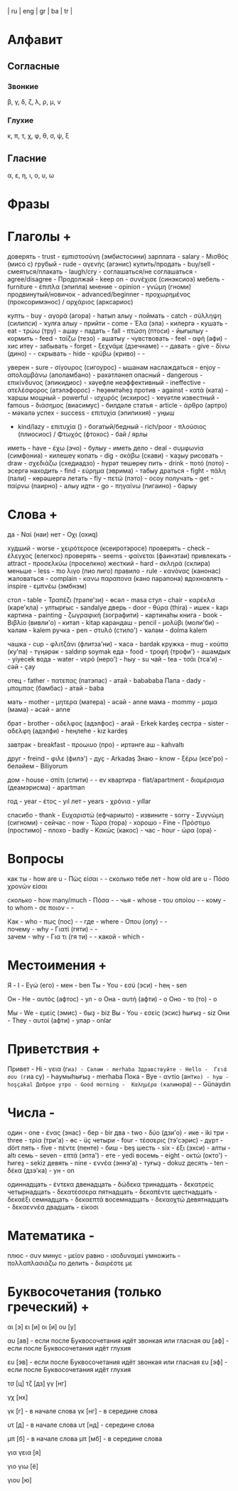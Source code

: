 | ru | eng | gr | ba | tr |

# Алфавит

## Согласные

### Звонкие
β, γ, δ, ζ, λ, ρ, μ, ν

### Глухие
κ, π, τ, χ, φ, θ, σ, ψ, ξ

## Глаcние
α, ε, η, ι, ο, υ, ω

# Фразы

# Глаголы +

доверять - trust - εμπιστοσύνη (эмбистосини)
зарплата - salary - Μισθός (мисо с)
грубый - rude - αγενής (агэнис)
купить/продать - buy/sell - 
смеяться/плакать - laugh/cry - 
соглашаться/не соглашаться - agree/disagree - 
Продолжай - keep on - συνέχισε (синэксиоэ)
мебель - furniture - έπιπλα (эпипла)
мнение - opinion - γνώμη (гноми)
продвинутый/новичок - advanced/beginner -  προχωρημένος (проксоримэнос) / αρχάριος (арксариос)

купть - buy - αγορά (агора) - һатып алыу - 
поймать - catch - σύλληψη (силипси) - ҡулға алыу -
прийти - come - Έλα (эла) - килергә -
кушать - eat - τρώω (тру) - ашау -
падать - fall - πτώση (птоси) - йығылыу -
кормить - feed - ταίζω (тезо) - ашатыу -
чувствовать - feel - αφή (афи) - хис итеү -
забывать - forget - ξεχνάμε (дзечнаме) -  -
давать - give - δίνω (дино) -  -
скрывать - hide - κρύβω (криво) -  -

уверен - sure - σίγουρος (сигоурос) - ышанам
наслаждаться - enjoy - απολαμβάνω (аполамбано) - рәхәтләнеп
опасный - dangerous - επικίνδυνος (эпикидиос) - хәүефле
неэффективный - ineffective - ατελέσφορος (атэлэфорос) - һөҙөмтәһеҙ
против - against - κατά (ката) - ҡаршы
мощный - powerful - ισχυρός (исхирос) - ҡеүәтле
известный - famous - διάσημος (виасимус) - билдәле
статья - article - άρθρο (артро) - мәҡәлә
успех - success - επιτυχία (эпипихия) - уңыш
 - kind/lazy - επιτυχία () - 
богатый/бедный - rich/poor - πλούσιος (плиосиос) / Φτωχός (фтохос) - бай / ярлы 

иметь - have - έχω (эчо) - булыу - 
иметь дело - deal - συμφωνία (симфониа) - килешеү
копать - dig - σκάβω (скави) - ҡаҙыу
рисовать - draw - σχεδιάζω (схедиадзо) - һүрәт төшөрөү
пить - drink - ποτό (пото) - эсергә
находить - find - εύρημα (эврима) - табыу
драться - fight - πάλη (пали) - көрәшергә
летать - fly - πετώ (пэто) - осоу
получать - get - παίρνω (паирно) - алыу
идти - go - πηγαίνω (пигаино) - барыу

# Слова +

да - Ναί (наи)
нет - Οχι (охиq)

худший - worse - χειρότεροςe (ксеиротэросе)
проверять - check - έλεγχος (елегкос)
проверять - seems - φαίνεται (фаинэтаи)
привлекать - attract - προσελκύω (проселкно)
жесткий - hard - σκληρά (склира)
меньше - less - πιο λιγο (пио лиго)
правило - rule - κανόνας (канонас)
жаловаться - complain - κανω παραπονα (кано парапона)
вдохновлять - inspire - εμπνέω (эмбнэм)

стол - table - Τραπέζι (трапе'зи) - өсәл - masa
стул - chair - καρέκλα (каре'кла) - ултырғыс - sandalye
дверь - door - θύρα (thira) - ишек - kapı
картина - painting - ζωγραφική (зографити) - картинаһы
книга - book - Βιβλίο (вивли'о) - китап - kitap
карандаш - pencil - μολύβι (моли'би) - ҡәләм - kalem
ручка - pen - στυλό (стило') - ҡәләм - dolma kalem

чашка - cup - φλιτζάνι (флитза'ни) - ҡасә - bardak
кружка - mug - κούπα (ку'па) - түңәрәк - saldırıp soymak
еда - food - τροφή (трофи') - ашамдыҡ - yiyecek
вода - water - νερό (неро') - һыу - su
чай - tea - τσάι (тса'и) - сәй - çay

отец - father - πατεπας (патэпас) - атай - babababa
Папа - dady - μπαμπας (бамбас) - атай - baba

мать - mother - μητερα (матера) - әсәй - anne 
мама - mommy - μαμα (мама) - әсәй - anne

брат - brother - αδελφος (адэлфос) - ағай - Erkek kardeş
сестра - sister - αδελφη (адэлфи) - һеңлеһе - kız kardeş

завтрак - breakfast - προωιυο (про) - иртәнге аш - kahvaltı

друг - freind - φιλε (филэ') - дуҫ - Arkadaş
Знаю - know - ξέρω (ксе'ро) - беләйем - Biliyorum

дом - house -  σπίτι (спити) -  - ev
квартира - flat/apartment - διαμέρισμα (деамэрисма) - apartman

год - year - έτος - yıl
лет - years - χρόνια - yıllar

спасибо - thank - Ευχαριστώ (ефчариыто) - 
извините - sorry - Συγνώμη (сигноми) - 
сейчас - now - Τώρα (тора) - 
хорошо - Fine - Πρόστιμο (простимо) - 
плохо - badly - Κακώς (какос) - 
час - hour - ώρα (ора) -

# Вопросы

как ты - how are u -  Πώς είσαι -  -
сколько тебе лет - how old are u - Πόσο χρονών είσαι

сколько - how many/much - Πόσα - -
чья - whose - του οποίου - - 
кому - to whom - σε ποιον - - 

Как - who - πως (пос) - - 
где - where - Οπου (опу) - -  
почему - why - Γιατί (гяти) - -  
зачем - why - Για τι (гя ти) - - 
какой - which - 

# Местоимения + 

Я - I - Εγώ (его) - мен - ben
Ты - You - εσύ (эси) - һең - sen

Он - He - αυτός (афтос) - ул - o
Она - αυτή (афти) - o
Оно - το (то) - o

Мы - We - εμείς (эмис) - быҙ - biz
Вы - You - εσείς (эсис) һығыҙ - siz
Они - Τhey - αυτοί (афти) - улар - onlar

# Приветствия + 

Привет - Hi - γεια (г`иа) - Сәләм - merhaba
Здравствуйте - Hello -  Γειά σου (г`иа су) - Һаумыһығыҙ - merhaba
Пока - Bye - αντίο (ант`ио) - һуш - hoşçakal
Доброе утро - Good morning -  Καλημέρα (калимэ`ра) -  - Günaydın    

# Числа - 

один - one - ένας (энас) - бер - bir
два - two - δύο (дзи'о) - ике - iki
три - three - τρία (три'а) - өс - üç
четыри - four - τέσσερις (тэ'сэрис) - дүрт - dört
пять - five - πέντε (пенте) - биш - beş
шесть - six - έξι (эхси) - алты - altı
семь - seven - επτά (эпта') - ете - yedi
восемь - eight - οκτώ (окто') - һигеҙ - sekiz
девять - nine - εννέα (эннэ'а) - туғыҙ - dokuz
десять - ten - δέκα (дзэ'ка) - ун - on

одиннадцать - έντεκα
двенадцать - δώδεκα
тринадцать - δεκατρείς
четырнадцать - δεκατέσσερα
пятнадцать - δεκαπέντε
щестнадцать - δεκαέξι
семнадцать - δεκαεπτά
восемнадцать - δεκαοχτώ
девятнадцать - δεκαεννέα
двадцать - είκοσι

# Математика - 

плюс - συν
минус - μείον
равно - ισοδυναμεί
умножить - πολλαπλασιάζω
по делить - διαιρέστε με

# Буквосочетания (только греческий) +

αι [э]
ει [и]
οι [и]
ου [у]

αυ [ав] - если после Буквосочетания идёт звонкая или гласная
αυ [аф] - если после Буквосочетания идёт глухия

ευ [эв] - если после Буквосочетания идёт звонкая или гласная
ευ [эф] - если после Буквосочетания идёт глухия

τσ [ц]
τζ [дз]
γγ [нг]

γχ [нх] 

γκ [г] - в начале слова
γκ [нг] - в середине слова

υτ [д] - в начале слова
υτ [нд] - середине слова

μπ [б] - в начале слова
μπ [мб] - в середине слова

για
γεια   [я]

γιο
γιω    [ё]

γιου [ю]
